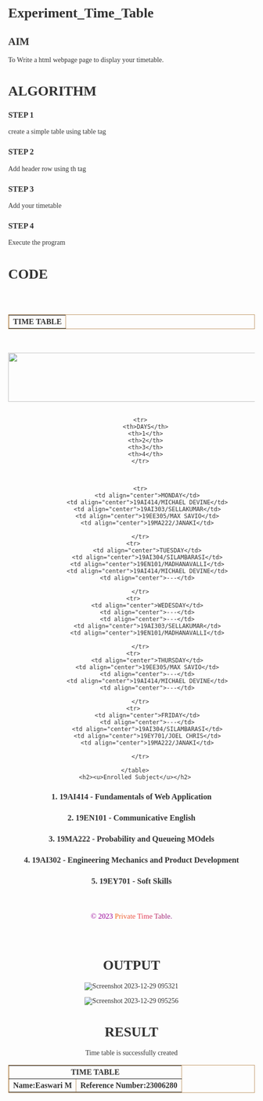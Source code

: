 # Experiment_Time_Table

## AIM
To Write a html webpage page to display your timetable.

# ALGORITHM
### STEP 1
create a simple table using table tag
### STEP 2
Add header row using th tag
### STEP 3
Add your timetable
### STEP 4
Execute the program

# CODE

<!DOCTYPE html>
<html>
<center>
   <head>
    <title>🗓️TIME TABLE🗓️</title>
    <link rel="icon" href="https://media.discordapp.net/attachments/533340656987275284/906080541344956436/kissclipart-saveetha-university-chennai-logo-clipart-saveetha-3a90c06681798db2.png" type="image/icon type">
  </head>
   <body>
      <table border = "1" cellspacing="1" bordercolor="#C19A6B" bgcolor="transparent">
         <tr>
            <th colspan="8">TIME TABLE</th>
            <br></br>
	 <table border = "1" cellspacing="1" bordercolor="#C19A6B" bgcolor="transparent">
    <br></br>
<img src="https://cdn.discordapp.com/attachments/533340656987275284/914068516334891028/logo.png" width="662" height="100">
 <tr>
 <th colspan="8">TIME TABLE</th>
 </tr>
 <tr>
  <br></br>
<th colspan="4">Name:Easwari M </th> 
<th colspan="4">Reference Number:23006280 </th> 
         </tr>
         
         <tr>
            <th>DAYS</th>
            <th>1</th>
            <th>2</th>
            <th>3</th>
            <th>4</th>
         </tr>



         <tr>
             <td align="center">MONDAY</td>
             <td align="center">19AI414/MICHAEL DEVINE</td>
             <td align="center">19AI303/SELLAKUMAR</td>
             <td align="center">19EE305/MAX SAVIO</td>
             <td align="center">19MA222/JANAKI</td>
             
         </tr>
	 <tr>
             <td align="center">TUESDAY</td>
             <td align="center">19AI304/SILAMBARASI</td>
             <td align="center">19EN101/MADHANAVALLI</td>
             <td align="center">19AI414/MICHAEL DEVINE</td>
             <td align="center">---</td>
             
         </tr>
	 <tr>
             <td align="center">WEDESDAY</td>
             <td align="center">---</td>
             <td align="center">---</td>
             <td align="center">19AI303/SELLAKUMAR</td>
             <td align="center">19EN101/MADHANAVALLI</td>
             
         </tr>
	 <tr>
             <td align="center">THURSDAY</td>
             <td align="center">19EE305/MAX SAVIO</td>
             <td align="center">---</td>
             <td align="center">19AI414/MICHAEL DEVINE</td>
             <td align="center">---</td>
             
         </tr>
  	 <tr>
             <td align="center">FRIDAY</td>
             <td align="center">---</td>
             <td align="center">19AI304/SILAMBARASI</td>
             <td align="center">19EY701/JOEL CHRIS</td>
             <td align="center">19MA222/JANAKI</td>
            
         </tr>
         
      </table>
      <h2><u>Enrolled Subject</u></h2>
<H3>1. 19AI414 - Fundamentals of Web Application</H3>
<H3>2. 19EN101 - Communicative English</H3>
<H3>3. 19MA222 - Probability and Queueing MOdels</H3>
<H3>4. 19AI302 - Engineering Mechanics and Product Development</H3>
<H3>5. 19EY701 - Soft Skills</H3>
<center><br><br><div class="footer">
        <div class="container">
          <div class="row">
            <div class="col-md-12">
              <div class="copyright-text">
                <p>
                  © 2023
                  <a><u>Private Time Table.</u></a> 
                </p>
              </div>
            </div>
          </div>
        </div>
      </div></br></br></center>

      
   </body>

</body>
  <style>
    body {
      background: linear-gradient to right, (#ADD8EF, #FFB6C1);
      color: #333333;
      font-family: "Euclid Circular B Medium", Poppins;
    }
     <script>
    .footer {
      padding: 32px 0;
      position: absolute;
      width: 100%;
      background-color: red;
      color: white;
      text-align: center;
      background: rgba(255, 255, 255, 0.5);
      box-shadow: 0 8px 32px 0 rgba(31, 38, 135, 0.37);
      backdrop-filter: blur(9px);
      -webkit-backdrop-filter: blur(9px);
      border: 1px solid rgba(255, 255, 255, 0.18);
    }
    .footer p {
      margin: 0;
      line-height: 26px;
      font-size: 15px;
      color: #990099;
    }
    .footer p a {
      background: linear-gradient(to right, #f27121, #e94057, #8a2387);
      color: transparent;
      -webkit-background-clip: text;
      background-clip: text;
      text-decoration: none;
    }
    .footer p a:hover {
      color: white;
    }
  </style>
</html>

# OUTPUT
![Screenshot 2023-12-29 095321](https://github.com/easwari21/timetable/assets/131534979/b358af57-4a47-4893-b097-452c04c2b8d3)

![Screenshot 2023-12-29 095256](https://github.com/easwari21/timetable/assets/131534979/a8d714de-30d3-4519-9206-3977966800ae)

# RESULT
Time table is successfully created
